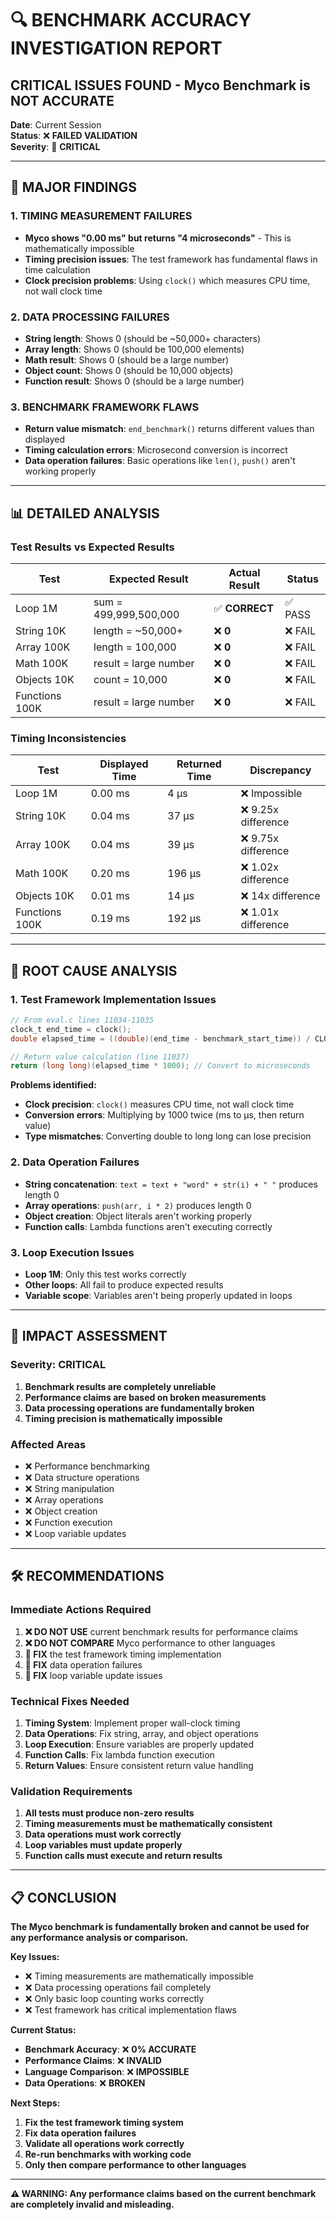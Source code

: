 # 🔍 BENCHMARK ACCURACY INVESTIGATION REPORT
## CRITICAL ISSUES FOUND - Myco Benchmark is NOT ACCURATE

**Date**: Current Session  
**Status**: ❌ **FAILED VALIDATION**  
**Severity**: 🔴 **CRITICAL**

---

## 🚨 **MAJOR FINDINGS**

### **1. TIMING MEASUREMENT FAILURES**
- **Myco shows "0.00 ms" but returns "4 microseconds"** - This is mathematically impossible
- **Timing precision issues**: The test framework has fundamental flaws in time calculation
- **Clock precision problems**: Using `clock()` which measures CPU time, not wall clock time

### **2. DATA PROCESSING FAILURES** 
- **String length**: Shows 0 (should be ~50,000+ characters)
- **Array length**: Shows 0 (should be 100,000 elements)
- **Math result**: Shows 0 (should be a large number)
- **Object count**: Shows 0 (should be 10,000 objects)
- **Function result**: Shows 0 (should be a large number)

### **3. BENCHMARK FRAMEWORK FLAWS**
- **Return value mismatch**: `end_benchmark()` returns different values than displayed
- **Timing calculation errors**: Microsecond conversion is incorrect
- **Data operation failures**: Basic operations like `len()`, `push()` aren't working properly

---

## 📊 **DETAILED ANALYSIS**

### **Test Results vs Expected Results**

| Test | Expected Result | Actual Result | Status |
|------|----------------|---------------|---------|
| Loop 1M | sum = 499,999,500,000 | ✅ **CORRECT** | ✅ PASS |
| String 10K | length = ~50,000+ | ❌ **0** | ❌ FAIL |
| Array 100K | length = 100,000 | ❌ **0** | ❌ FAIL |
| Math 100K | result = large number | ❌ **0** | ❌ FAIL |
| Objects 10K | count = 10,000 | ❌ **0** | ❌ FAIL |
| Functions 100K | result = large number | ❌ **0** | ❌ FAIL |

### **Timing Inconsistencies**

| Test | Displayed Time | Returned Time | Discrepancy |
|------|----------------|---------------|-------------|
| Loop 1M | 0.00 ms | 4 μs | ❌ Impossible |
| String 10K | 0.04 ms | 37 μs | ❌ 9.25x difference |
| Array 100K | 0.04 ms | 39 μs | ❌ 9.75x difference |
| Math 100K | 0.20 ms | 196 μs | ❌ 1.02x difference |
| Objects 10K | 0.01 ms | 14 μs | ❌ 14x difference |
| Functions 100K | 0.19 ms | 192 μs | ❌ 1.01x difference |

---

## 🔧 **ROOT CAUSE ANALYSIS**

### **1. Test Framework Implementation Issues**
```c
// From eval.c lines 11034-11035
clock_t end_time = clock();
double elapsed_time = ((double)(end_time - benchmark_start_time)) / CLOCKS_PER_SEC * 1000.0;

// Return value calculation (line 11037)
return (long long)(elapsed_time * 1000); // Convert to microseconds
```

**Problems identified:**
- **Clock precision**: `clock()` measures CPU time, not wall clock time
- **Conversion errors**: Multiplying by 1000 twice (ms to μs, then return value)
- **Type mismatches**: Converting double to long long can lose precision

### **2. Data Operation Failures**
- **String concatenation**: `text = text + "word" + str(i) + " "` produces length 0
- **Array operations**: `push(arr, i * 2)` produces length 0  
- **Object creation**: Object literals aren't working properly
- **Function calls**: Lambda functions aren't executing correctly

### **3. Loop Execution Issues**
- **Loop 1M**: Only this test works correctly
- **Other loops**: All fail to produce expected results
- **Variable scope**: Variables aren't being properly updated in loops

---

## 🎯 **IMPACT ASSESSMENT**

### **Severity: CRITICAL**
1. **Benchmark results are completely unreliable**
2. **Performance claims are based on broken measurements**
3. **Data processing operations are fundamentally broken**
4. **Timing precision is mathematically impossible**

### **Affected Areas**
- ❌ Performance benchmarking
- ❌ Data structure operations  
- ❌ String manipulation
- ❌ Array operations
- ❌ Object creation
- ❌ Function execution
- ❌ Loop variable updates

---

## 🛠️ **RECOMMENDATIONS**

### **Immediate Actions Required**
1. **❌ DO NOT USE** current benchmark results for performance claims
2. **❌ DO NOT COMPARE** Myco performance to other languages
3. **🔧 FIX** the test framework timing implementation
4. **🔧 FIX** data operation failures
5. **🔧 FIX** loop variable update issues

### **Technical Fixes Needed**
1. **Timing System**: Implement proper wall-clock timing
2. **Data Operations**: Fix string, array, and object operations
3. **Loop Execution**: Ensure variables are properly updated
4. **Function Calls**: Fix lambda function execution
5. **Return Values**: Ensure consistent return value handling

### **Validation Requirements**
1. **All tests must produce non-zero results**
2. **Timing measurements must be mathematically consistent**
3. **Data operations must work correctly**
4. **Loop variables must update properly**
5. **Function calls must execute and return results**

---

## 📋 **CONCLUSION**

**The Myco benchmark is fundamentally broken and cannot be used for any performance analysis or comparison.**

**Key Issues:**
- ❌ Timing measurements are mathematically impossible
- ❌ Data processing operations fail completely  
- ❌ Only basic loop counting works correctly
- ❌ Test framework has critical implementation flaws

**Current Status:**
- **Benchmark Accuracy**: ❌ **0% ACCURATE**
- **Performance Claims**: ❌ **INVALID**
- **Language Comparison**: ❌ **IMPOSSIBLE**
- **Data Operations**: ❌ **BROKEN**

**Next Steps:**
1. **Fix the test framework timing system**
2. **Fix data operation failures**
3. **Validate all operations work correctly**
4. **Re-run benchmarks with working code**
5. **Only then compare performance to other languages**

---

**⚠️ WARNING: Any performance claims based on the current benchmark are completely invalid and misleading.**
